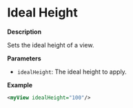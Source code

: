 # Ideal Height

**Description**

Sets the ideal height of a view.

**Parameters**

- `idealHeight`: The ideal height to apply.

**Example**

```xml
<myView idealHeight="100"/>
```

